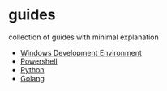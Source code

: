 # guides
collection of guides with minimal explanation

- [Windows Development Environment](./windows_development_environment.md)
- [Powershell](./powershell.md)
- [Python](./python.md)
- [Golang](./golang.md)
